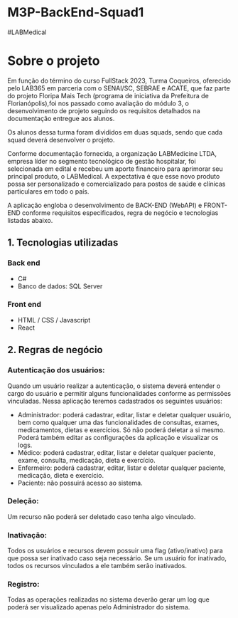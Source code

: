 # M3P-BackEnd-Squad1

#LABMedical

# Sobre o projeto

Em função do término do curso FullStack 2023, Turma Coqueiros, oferecido pelo LAB365 em parceria com o SENAI/SC, SEBRAE e ACATE, que faz parte do projeto Floripa Mais Tech (programa de iniciativa da Prefeitura de Florianópolis),foi nos passado como avaliação do módulo 3, o desenvolvimento de projeto seguindo os requisitos detalhados na documentação entregue aos alunos. 

Os alunos dessa turma foram divididos em duas squads, sendo que cada squad deverá desenvolver o projeto.

Conforme documentação fornecida, a organização LABMedicine LTDA, empresa líder no segmento tecnológico de gestão hospitalar, foi selecionada em edital e recebeu um aporte financeiro para aprimorar seu principal produto, o LABMedical. A expectativa é que esse novo produto possa ser personalizado e comercializado para postos de saúde e clínicas particulares em todo o país.

A aplicação engloba o desenvolvimento de BACK-END (WebAPI) e FRONT-END conforme requisitos especificados, regra de negócio e tecnologias listadas abaixo.

## 1. Tecnologias utilizadas

### Back end
- C#
- Banco de dados: SQL Server
### Front end
- HTML / CSS / Javascript
- React

## 2. Regras de negócio

### Autenticação dos usuários: 
Quando um usuário realizar a autenticação, o sistema deverá entender o cargo do usuário e permitir alguns funcionalidades conforme as permissões vinculadas. Nessa aplicação teremos cadastrados os seguintes usuários:
- Administrador: poderá cadastrar, editar, listar e deletar qualquer usuário, bem como qualquer uma das funcionalidades de consultas, exames, medicamentos, dietas e exercícios. Só não poderá deletar a si mesmo. Poderá também editar as configurações da aplicação e visualizar os logs.
- Médico: poderá cadastrar, editar, listar e deletar qualquer paciente, exame, consulta, medicação, dieta e exercício.
- Enfermeiro: poderá cadastrar, editar, listar e deletar qualquer paciente, medicação, dieta e exercício.
- Paciente: não possuirá acesso ao sistema.

### Deleção:
Um recurso não poderá ser deletado caso tenha algo vinculado.

### Inativação:
Todos os usuários e recursos devem possuir uma flag (ativo/inativo) para que possa ser inativado caso seja necessário. Se um usuário for inativado, todos os recursos vinculados a ele também serão inativados.

### Registro:
Todas as operações realizadas no sistema deverão gerar um log que poderá ser visualizado apenas pelo Administrador do sistema.
